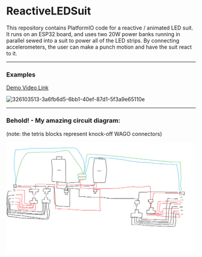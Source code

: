 # ReactiveLEDSuit

This repository contains PlatformIO code for a reactive / animated LED suit. It runs on an ESP32 board, and uses two 20W power banks running in parallel sewed into a suit to power all of the LED strips. By connecting accelerometers, the user can make a punch motion and have the suit react to it.

------------------

### Examples

[Demo Video Link](https://photos.app.goo.gl/9xbgmKj2WWEuajvbA)

![326103513-3a6fb6d5-6bb1-40ef-87d1-5f3a9e65110e](https://github.com/user-attachments/assets/6b663d39-5a77-45e7-87e4-de49480c936a)


--------------------------------------------------

### Behold! -  My amazing circuit diagram:

(note: the tetris blocks represent knock-off WAGO connectors)

![Example Image Description](Cable%20diagram%20for%20LED%20suit.png)
